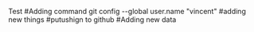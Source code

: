 Test 
#Adding command git config --global user.name "vincent"
#adding new things
#putushign to github
#Adding new data
